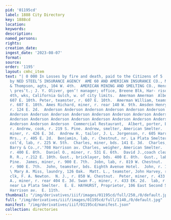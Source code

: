```yaml
---
pid: '01195cd'
label: 1888 City Directory
key: 1888cd
location: 
keywords: 
description: 
named_persons: 
rights: 
creation_date: 
ingest_date: '2023-08-07'
format: 
source: 
order: '1195'
layout: cmhc_item
text: "| 0 000 In Losses by fire and death, paid to the Citizens of 5 ' Leadville
  by NED STEEL’S INSURANCE AGENCY  AME 60 AND AMERICAN INSURANCE CO., Newark, Lee
  & Thompson, agts, 104 W. 4th.  AMERICAN MINING AND SMELTING CO., Henry I. Higgins,
  \ pres’t.; J. Y. Oliver, gen’! manager; office, Breene Blk, Har- rison av. se. cor
  4th, wks, California Gulch, w. of city limits.  Amerman Amerman  Albert, clk, r.
  607 E. 10th. Peter, teamster, r. 607 E. 10th.  Amerman William, teamster, John Harvey,
  r. 607 E. 10th. Ames Richard, miner, r. rear 140 W. 9th. Amsden Henry, ore hauler,
  r. 124 E. 2d.  Anderson Anderson Anderson Anderson Anderson Anderson Anderson Anderson
  Anderson Anderson Anderson Anderson Anderson Anderson Anderson Anderson Anderson
  Anderson Anderson Anderson Anderson Anderson Anderson Anderson Anderson Anderson
  Anderson Anderson Anderson  Commercial Restaurant,  Albert, porter, Elbring & Byers,
  r. Andrew, cook, r. 219 S. Pine. Andrew, smelter, American Smelter.  Andrew G.,
  miner, r. 426 E. 3d.  Andrew H., tailor, J. L. Jorgenson, r. 605 Harrison av.. Anna
  Mrs., r. 405 E. 2d.  Benjamin, lab, r. Chestnut, nr. La Plata Smelter. Benjamin,
  col’d, lab, r. 225 W. 5th.  Charles, miner, bds. 141 E. 3d.  Charles, painter, James
  Barry & Co.,r.'708 Harrison av. Charles, weigher, American Smelter.  C. Miss, boarding,
  r. 400 E. 8th.  Daniel O., miner, r. 531 E. 6th.  David J.,coach cleaner, D. & R.G.
  R. R., r.212 E. 10th. Gust., bricklayer, bds. 400 E. 8th.  Gust., lab, r. 219 S.
  Pine.  James, miner, r. 900 E. 7th.  Jobn, lab, r. 819 W. Chestnut.  John, miner,
  r. 900 E. 7th.  John, teamster, bds. Eighth Avenue Hotel.  John, r. 1244 E. 3d.
  \ Mary A. Miss, laundry, 126 Oak.  Matt. L., teamster, John Harvey, r. 224 Michael,
  clk, F. A. Newton.  N. J., r. 850 W. Chestnut.  Peter, miner, r. 433 E. 2d.  Peter
  A., miner, r. rear 404 E. 3d. Swan F., miner, r. 433 EK. 2d.  lab, r. Chestnut,
  near La Plata Smelter.  E. E. HAYHURST, Proprietor, 106 East Second Street.  113
  Harrison av.  E. 11th.    "
thumbnail: "/img/derivatives/iiif/images/01195cd/full/250,/0/default.jpg"
full: "/img/derivatives/iiif/images/01195cd/full/1140,/0/default.jpg"
manifest: "/img/derivatives/iiif/01195cd/manifest.json"
collection: directories
---
```

